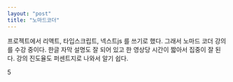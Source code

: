 ```yaml
---
layout: "post"
title: "노마드코더"
---
```


프로젝트에서 리액트, 타입스크립트, 넥스트js 를 쓰기로 했다.
그래서 노마드 코더 강의를 수강 중이다.
한글 자막 설명도 잘 되어 있고
한 영상당 시간이 짧아서 집중이 잘 된다.
강의 진도율도 퍼센트지로 나와서 알기 쉽다.

5

